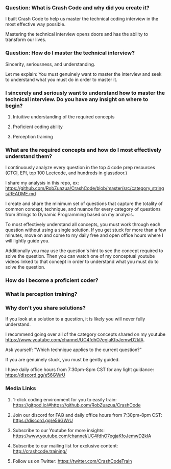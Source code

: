 ### Question: What is Crash Code and why did you create it?

I built Crash Code to help us master the technical coding interview in the most effective way possible.

Mastering the technical interview opens doors and has the ability to transform our lives.

### Question: How do I master the technical interview?

Sincerity, seriousness, and understanding. 

Let me explain: You must genuinely want to master the interview and seek to understand what you must do in order to master it.

### I sincerely and seriously want to understand how to master the technical interview. Do you have any insight on where to begin?

1. Intuitive understanding of the required concepts

2. Proficient coding ability

3. Perception training 

### What are the required concepts and how do I most effectively understand them?

I continuously analyze every question in the top 4 code prep resources (CTCI, EPI, top 100 Leetcode, and hundreds in glassdoor.)

I share my analysis in this repo, ex: https://github.com/RobZuazua/CrashCode/blob/master/src/category_strings/README.md

I create and share the minimum set of questions that capture the totality of common concept, technique, and nuance for every category of questions from Strings to Dynamic Programming based on my analysis.

To most effectively understand all concepts, you must work through each question without using a single solution. If you get stuck for more than a few minutes, move on and come to my daily free and open office hours where I will lightly guide you. 

Additionally you may use the question's hint to see the concept required to solve the question. Then you can watch one of my conceptual youtube videos linked to that concept in order to understand what you must do to solve the question.

### How do I become a proficient coder?


### What is perception training?


### Why don't you share solutions?

If you look at a solution to a question, it is likely you will never fully understand.

I recommend going over all of the category concepts shared on my youtube https://www.youtube.com/channel/UC4fdhO7egjaKfoJemwD2kIA.

Ask yourself: "Which technique applies to the current question?"

If you are genuinely stuck, you must be gently guided. 

I have daily office hours from 7:30pm-8pm CST for any light guidance: https://discord.gg/e56GWrU

### Media Links

1. 1-click coding environment for you to easily train: https://gitpod.io/#https://github.com/RobZuazua/CrashCode

2. Join our discord for FAQ and daily office hours from 7:30pm-8pm CST: https://discord.gg/e56GWrU

3. Subscribe to our Youtube for more insights: https://www.youtube.com/channel/UC4fdhO7egjaKfoJemwD2kIA

4. Subscribe to our mailing list for exclusive content: http://crashcode.training/

5. Follow us on Twitter: https://twitter.com/CrashCodeTrain
